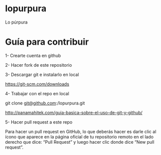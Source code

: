 # lopurpura
Lo púrpura


# Guía para contribuir

1- Crearte cuenta en github

2- Hacer fork de este repositorio

3- Descargar git e instalarlo en local

https://git-scm.com/downloads

4- Trabajar con el repo en local

git clone git@github.com:<usuario>/lopurpura.git
  
http://panamahitek.com/guia-basica-sobre-el-uso-de-git-y-github/
  
5- Hacer pull request a este repo

Para hacer un pull request en GitHub, lo que deberás hacer es darle clic al ícono que aparece en la página oficial de tu repositorio remoto en el lado derecho que dice: “Pull Request” y luego hacer clic donde dice “New pull request”.

